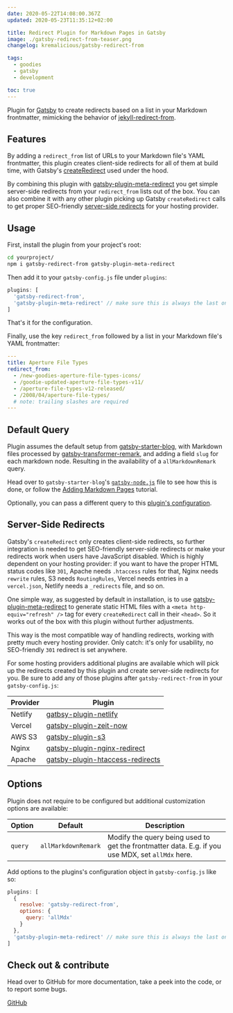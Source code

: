 ```yaml
---
date: 2020-05-22T14:08:00.367Z
updated: 2020-05-23T11:35:12+02:00

title: Redirect Plugin for Markdown Pages in Gatsby
image: ./gatsby-redirect-from-teaser.png
changelog: kremalicious/gatsby-redirect-from

tags:
  - goodies
  - gatsby
  - development

toc: true
---
```


Plugin for [Gatsby](https://www.gatsbyjs.org) to create redirects based on a list in your Markdown frontmatter, mimicking the behavior of [jekyll-redirect-from](https://github.com/jekyll/jekyll-redirect-from).

## Features

By adding a `redirect_from` list of URLs to your Markdown file's YAML frontmatter, this plugin creates client-side redirects for all of them at build time, with Gatsby's [createRedirect](https://www.gatsbyjs.org/docs/actions/#createRedirect) used under the hood.

By combining this plugin with [gatsby-plugin-meta-redirect](https://github.com/getchalk/gatsby-plugin-meta-redirect) you get simple server-side redirects from your `redirect_from` lists out of the box. You can also combine it with any other plugin picking up Gatsby `createRedirect` calls to get proper SEO-friendly [server-side redirects](#server-side-redirects) for your hosting provider.

## Usage

First, install the plugin from your project's root:

```bash
cd yourproject/
npm i gatsby-redirect-from gatsby-plugin-meta-redirect
```

Then add it to your `gatsby-config.js` file under `plugins`:

```js title="gatsby-config.js"
plugins: [
  'gatsby-redirect-from',
  'gatsby-plugin-meta-redirect' // make sure this is always the last one
]
```

That's it for the configuration.

Finally, use the key `redirect_from` followed by a list in your Markdown file's YAML frontmatter:

```yaml title="post.md"
---
title: Aperture File Types
redirect_from:
  - /new-goodies-aperture-file-types-icons/
  - /goodie-updated-aperture-file-types-v11/
  - /aperture-file-types-v12-released/
  - /2008/04/aperture-file-types/
  # note: trailing slashes are required
---
```

## Default Query

Plugin assumes the default setup from [gatsby-starter-blog](https://github.com/gatsbyjs/gatsby-starter-blog), with Markdown files processed by [gatsby-transformer-remark](https://github.com/gatsbyjs/gatsby/tree/master/packages/gatsby-transformer-remark), and adding a field `slug` for each markdown node. Resulting in the availability of a `allMarkdownRemark` query.

Head over to `gatsby-starter-blog`'s [`gatsby-node.js`](https://github.com/gatsbyjs/gatsby-starter-blog/blob/master/gatsby-node.js#L57) file to see how this is done, or follow the [Adding Markdown Pages](https://www.gatsbyjs.org/docs/adding-markdown-pages/) tutorial.

Optionally, you can pass a different query to this [plugin's configuration](#options).

## Server-Side Redirects

Gatsby's `createRedirect` only creates client-side redirects, so further integration is needed to get SEO-friendly server-side redirects or make your redirects work when users have JavaScript disabled. Which is highly dependent on your hosting provider: if you want to have the proper HTML status codes like `301`, Apache needs `.htaccess` rules for that, Nginx needs `rewrite` rules, S3 needs `RoutingRules`, Vercel needs entries in a `vercel.json`, Netlify needs a `_redirects` file, and so on.

One simple way, as suggested by default in installation, is to use [gatsby-plugin-meta-redirect](https://github.com/getchalk/gatsby-plugin-meta-redirect) to generate static HTML files with a `<meta http-equiv="refresh" />` tag for every `createRedirect` call in their `<head>`. So it works out of the box with this plugin without further adjustments.

This way is the most compatible way of handling redirects, working with pretty much every hosting provider. Only catch: it's only for usability, no SEO-friendly `301` redirect is set anywhere.

For some hosting providers additional plugins are available which will pick up the redirects created by this plugin and create server-side redirects for you. Be sure to add any of those plugins after `gatsby-redirect-from` in your `gatsby-config.js`:

| Provider | Plugin                                                                                                |
| -------- | ----------------------------------------------------------------------------------------------------- |
| Netlify  | [gatbsy-plugin-netlify](https://www.gatsbyjs.org/packages/gatsby-plugin-netlify/)                     |
| Vercel   | [gatsby-plugin-zeit-now](https://github.com/universse/gatsby-plugin-zeit-now)                         |
| AWS S3   | [gatsby-plugin-s3](https://www.gatsbyjs.org/packages/gatsby-plugin-s3)                                |
| Nginx    | [gatsby-plugin-nginx-redirect](https://github.com/gimoteco/gatsby-plugin-nginx-redirect)              |
| Apache   | [gatsby-plugin-htaccess-redirects](https://github.com/GatsbyCentral/gatsby-plugin-htaccess-redirects) |

## Options

Plugin does not require to be configured but additional customization options are available:

| Option  | Default             | Description                                                                                      |
| ------- | ------------------- | ------------------------------------------------------------------------------------------------ |
| `query` | `allMarkdownRemark` | Modify the query being used to get the frontmatter data. E.g. if you use MDX, set `allMdx` here. |

Add options to the plugins's configuration object in `gatsby-config.js` like so:

```js title="gatsby-config.js"
plugins: [
  {
    resolve: 'gatsby-redirect-from',
    options: {
      query: 'allMdx'
    }
  },
  'gatsby-plugin-meta-redirect' // make sure this is always the last one
]
```

## Check out & contribute

Head over to GitHub for more documentation, take a peek into the code, or to report some bugs.

<p class="content-download">
    <a class="icon-github btn btn-primary" href="https://github.com/kremalicious/gatsby-redirect-from">GitHub</a>
</p>
